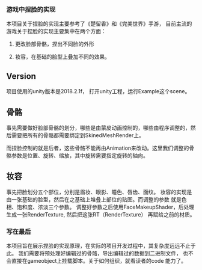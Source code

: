 
### 游戏中捏脸的实现


本项目关于捏脸的实现主要参考了《楚留香》和《完美世界》手游， 目前主流的游戏关于捏脸的实现主要集中在两个方面：

1. 更改脸部骨骼，捏出不同脸的外形

2. 妆容，在基础的脸型上叠加不同的效果。


## Version

项目使用的unity版本是2018.2.1f， 打开unity工程，运行Example这个scene。



## 骨骼

事先需要做好脸部骨骼的划分，哪些是由蒙皮动画控制的，哪些由程序调整的，然后需要把所有的骨骼都需要绑定到SkinedMeshRender上。

而捏脸控制的就是后者，这些骨骼不能再由Animation来改动。这里我们调整的骨骼参数是位置、旋转、缩放，其中旋转需要指定旋转的轴向。



## 妆容

事先把脸划分五个部位，分别是眉妆、眼影、瞳色、唇齿、面纹。 妆容的实现是由一张基础的脸型，然后在之基础上堆叠上部位的贴图。而调整的参数
就是色相、饱和度、浓淡三个参数。 调整好参数之后使用FaceMakeupShader，后处理生成一张RenderTexture, 然后把这张RT（RenderTexture）
再赋给之前的材质。





### 写在最后

本项目旨在展示捏脸的实现原理，在实际的项目开发过程中，其复杂度远远不止于此。 我们需要将预处理好编辑过的骨骼，导出编辑过的数据到二进制文件，
也不会直接在gameobject上挂载脚本。关于如何组织，就看读者的code 能力了。